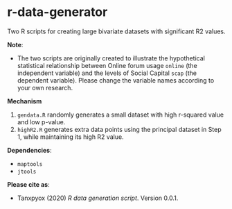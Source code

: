 # r-data-generator
Two R scripts for creating large bivariate datasets with significant R2 values. 

**Note**: 
* The two scripts are originally created to illustrate the hypothetical statistical relationship between Online forum usage `online` (the independent variable) and the levels of Social Capital `scap` (the dependent variable). Please change the variable names according to your own research. 

**Mechanism**
1. `gendata.R` randomly generates a small dataset with high r-squared value and low p-value.
2. `highR2.R` generates extra data points using the principal dataset in Step 1, while maintaining its high R2 value.

**Dependencies**:
* `maptools`
* `jtools`

**Please cite as**:
* Tanxpyox (2020) *R data generation script*. Version 0.0.1.
